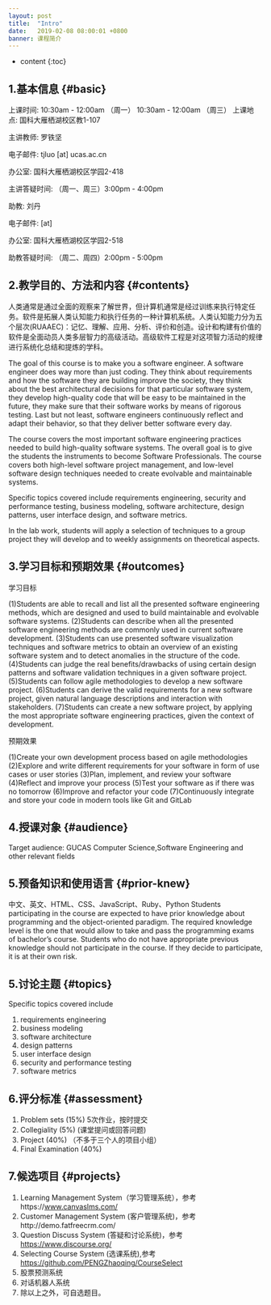 ```yaml
---
layout: post
title:  "Intro"
date:   2019-02-08 08:00:01 +0800
banner: 课程简介
---
```


* content
{:toc}

1.基本信息 {#basic}
---------------------------
上课时间: 10:30am - 12:00am （周一）
          10:30am - 12:00am （周三）
上课地点: 国科大雁栖湖校区教1-107

主讲教师: 罗铁坚

电子邮件: tjluo [at] ucas.ac.cn

办公室: 国科大雁栖湖校区学园2-418 

主讲答疑时间: （周一、周三）3:00pm - 4:00pm 

助教: 刘丹

电子邮件:  [at] 

办公室: 国科大雁栖湖校区学园2-518 

助教答疑时间: （周二、周四）2:00pm - 5:00pm

2.教学目的、方法和内容 {#contents}
---------------------------
人类通常是通过全面的观察来了解世界，但计算机通常是经过训练来执行特定任务。软件是拓展人类认知能力和执行任务的一种计算机系统。人类认知能力分为五个层次(RUAAEC)：记忆、理解、应用、分析、评价和创造。设计和构建有价值的软件是全面动员人类多层智力的高级活动。高级软件工程是对这项智力活动的规律进行系统化总结和提炼的学科。

The goal of this course is to make you a software engineer. A software engineer does way more than just coding. They think about requirements and how the software they are building improve the society, they think about the best architectural decisions for that particular software system, they develop high-quality code that will be easy to be maintained in the future, they make sure that their software works by means of rigorous testing. Last but not least, software engineers continuously reflect and adapt their behavior, so that they deliver better software every day.

The course covers the most important software engineering practices needed to build high-quality software systems. The overall goal is to give the students the instruments to become Software Professionals. The course covers both high-level software project management, and low-level software design techniques needed to create evolvable and maintainable systems.

Specific topics covered include requirements engineering, security and performance testing, business modeling, software architecture, design patterns, user interface design, and software metrics.

In the lab work, students will apply a selection of techniques to a group project they will develop and to weekly assignments on theoretical aspects. 

3.学习目标和预期效果 {#outcomes}
---------------------------------
学习目标

(1)Students are able to recall and list all the presented software engineering methods, which are designed and used to build maintainable and evolvable software systems.
(2)Students can describe when all the presented software engineering methods are commonly used in current software development.
(3)Students can use presented software visualization techniques and software metrics to obtain an overview of an existing software system and to detect anomalies in the structure of the code.
(4)Students can judge the real benefits/drawbacks of using certain design patterns and software validation techniques in a given software project.
(5)Students can follow agile methodologies to develop a new software project.
(6)Students can derive the valid requirements for a new software project, given natural language descriptions and interaction with stakeholders.
(7)Students can create a new software project, by applying the most appropriate software engineering practices, given the context of development. 

预期效果

(1)Create your own development process based on agile methodologies
(2)Explore and write different requirements for your software in form of use cases or user stories
(3)Plan, implement, and review your software
(4)Reflect and improve your process
(5)Test your software as if there was no tomorrow
(6)Improve and refactor your code
(7)Continuously integrate and store your code in modern tools like Git and GitLab

4.授课对象 {#audience}
---------------------------
Target audience: GUCAS Computer Science,Software Engineering and other relevant fields

5.预备知识和使用语言 {#prior-knew}
----------------------------
中文、英文、HTML、CSS、JavaScript、Ruby、Python 
Students participating in the course are expected to have prior knowledge about programming and the object-oriented paradigm. The required knowledge level is the one that would allow to take and pass the programming exams of bachelor’s course. 
Students who do not have appropriate previous knowledge should not participate in the course. If they decide to participate, it is at their own risk.


5.讨论主题 {#topics}
----------------------------
Specific topics covered include 
1. requirements engineering
2. business modeling
3. software architecture
4. design patterns
5. user interface design
6. security and performance testing
7. software metrics

6.评分标准 {#assessment}
---------------------------
1. Problem sets (15%) 5次作业，按时提交
2. Collegiality (5%) (课堂提问或回答问题)
3. Project  (40%) （不多于三个人的项目小组）
4. Final Examination (40%)

7.候选项目 {#projects}
---------------------------
1. Learning Management System（学习管理系统），参考https://www.canvaslms.com/
2. Customer Management System (客户管理系统)，参考http://demo.fatfreecrm.com/
3. Question Discuss System (答疑和讨论系统)，参考 https://www.discourse.org/
4. Selecting Course System (选课系统),参考 https://github.com/PENGZhaoqing/CourseSelect
5. 股票预测系统
6. 对话机器人系统 
7. 除以上之外，可自选题目。